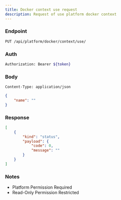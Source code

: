 ```yaml
---
title: Docker context use request
description: Request of use platform docker context
---
```


### Endpoint

```bash
PUT /api/platform/docker/context/use/
```

### Auth

```bash
Authorization: Bearer ${token}
```

### Body

```bash
Content-Type: application/json
```

```json [Json]
{
    "name": ""
}
```

### Response

```json [Json]
[
    {
        "kind": "status",
        "payload": {
            "code": 0,
            "message": ""
        }
    }
]
```

### Notes

- Platform Permission Required
- Read-Only Permission Restricted
